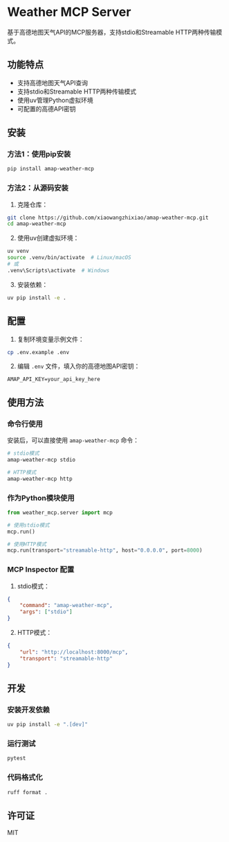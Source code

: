 # Weather MCP Server

基于高德地图天气API的MCP服务器，支持stdio和Streamable HTTP两种传输模式。

## 功能特点

- 支持高德地图天气API查询
- 支持stdio和Streamable HTTP两种传输模式
- 使用uv管理Python虚拟环境
- 可配置的高德API密钥

## 安装

### 方法1：使用pip安装

```bash
pip install amap-weather-mcp
```

### 方法2：从源码安装

1. 克隆仓库：
```bash
git clone https://github.com/xiaowangzhixiao/amap-weather-mcp.git
cd amap-weather-mcp
```

2. 使用uv创建虚拟环境：
```bash
uv venv
source .venv/bin/activate  # Linux/macOS
# 或
.venv\Scripts\activate  # Windows
```

3. 安装依赖：
```bash
uv pip install -e .
```

## 配置

1. 复制环境变量示例文件：
```bash
cp .env.example .env
```

2. 编辑 `.env` 文件，填入你的高德地图API密钥：
```
AMAP_API_KEY=your_api_key_here
```

## 使用方法

### 命令行使用

安装后，可以直接使用 `amap-weather-mcp` 命令：

```bash
# stdio模式
amap-weather-mcp stdio

# HTTP模式
amap-weather-mcp http
```

### 作为Python模块使用

```python
from weather_mcp.server import mcp

# 使用stdio模式
mcp.run()

# 使用HTTP模式
mcp.run(transport="streamable-http", host="0.0.0.0", port=8000)
```

### MCP Inspector 配置

1. stdio模式：
```json
{
    "command": "amap-weather-mcp",
    "args": ["stdio"]
}
```

2. HTTP模式：
```json
{
    "url": "http://localhost:8000/mcp",
    "transport": "streamable-http"
}
```

## 开发

### 安装开发依赖

```bash
uv pip install -e ".[dev]"
```

### 运行测试

```bash
pytest
```

### 代码格式化

```bash
ruff format .
```

## 许可证

MIT 